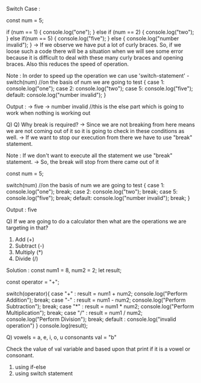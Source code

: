 Switch Case :

const num = 5;

if (num == 1)
{
    console.log("one");
}
else if (num == 2)
{
    console.log("two");
}
else if(num == 5)
{
    console.log("five");
}
else
{
    console.log("number invalid");
}
-> If we observe we have put a lot of curly braces. So, if we loose such a code there will be a situation when we will see some error because it is difficult to deal with these many curly braces and opening braces. Also this reduces the speed of operation.

Note : In order to speed up the operation we can use 'switch-statement' -
switch(num)         //on the basis of num we are going to test
{
    case 1: 
        console.log("one");
    case 2:
        console.log("two");
    case 5:
        console.log("five");
    default:
        console.log("number invalid");
}

Output :
-> five
-> number invalid   //this is the else part which is going to work when nothing is working out

Q) Q) Why break is required?
-> Since we are not breaking from here means we are not coming out of it so it is going to check in these conditions as well. 
-> If we want to stop our execution from there we have to use "break" statement.

Note : If we don't want to execute all the statement we use "break" statement.
-> So, the break will stop from there came out of it

const num = 5;

switch(num)         //on the basis of num we are going to test
{
    case 1: 
        console.log("one");
        break;
    case 2:
        console.log("two");
        break;
    case 5:
        console.log("five");
        break;
    default:
        console.log("number invalid");
        break;
}

Output : five


Q) If we are going to do a calculator then what are the operations we are targeting in that?
1) Add (+)
2) Subtract (-)
3) Multiply (*)
4) Divide (/)

Solution :
const num1 = 8, num2 = 2;
let result;

const operator = "+";

switch(operator){
    case "+" :
        result = num1 + num2;
        console.log("Perform Addition");
        break;
    case "-" :
        result = num1 - num2;
        console.log("Perform Subtraction");
        break;
    case "*" :
        result = num1 * num2;
        console.log("Perform Multiplication");
        break;
    case "/" :
        result = num1 / num2;
        console.log("Perform Division");
        break;
    default :
        console.log("invalid operation")
}
console.log(result);


Q) vowels = a, e, i, o, u
   consonants val = "b"

Check the value of val variable and based upon that print if it is a vowel or consonant.
1) using if-else
2) using switch statement